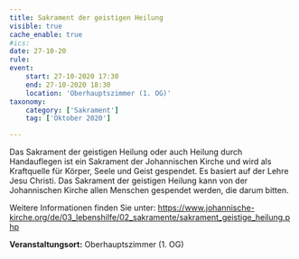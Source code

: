 ```yaml
---
title: Sakrament der geistigen Heilung
visible: true
cache_enable: true
#ics: 
date: 27-10-20
rule: 
event:
	start: 27-10-2020 17:30
	end: 27-10-2020 18:30
	location: 'Oberhauptszimmer (1. OG)'
taxonomy:
	category: ['Sakrament']
	tag: ['Oktober 2020']

---
```

Das Sakrament der geistigen Heilung oder auch Heilung durch Handauflegen ist ein Sakrament der Johannischen Kirche und wird als Kraftquelle für Körper, Seele und Geist gespendet. Es basiert auf der Lehre Jesu Christi. Das Sakrament der geistigen Heilung kann von der Johannischen Kirche allen Menschen gespendet werden, die darum bitten.

Weitere Informationen finden Sie unter:
https://www.johannische-kirche.org/de/03_lebenshilfe/02_sakramente/sakrament_geistige_heilung.php



**Veranstaltungsort:** Oberhauptszimmer (1. OG)

